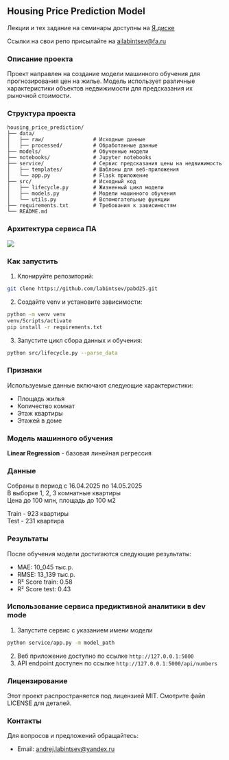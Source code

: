 ## Housing Price Prediction Model

Лекции и тех задание на семинары доступны на [Я.диске](https://disk.yandex.ru/d/vDb3HPumZ2xK0w)  

Ссылки на свои репо присылайте на ailabintsev@fa.ru  

### Описание проекта
Проект направлен на создание модели машинного обучения для прогнозирования цен на жилье. Модель использует различные характеристики объектов недвижимости для предсказания их рыночной стоимости.

### Структура проекта
```
housing_price_prediction/
├── data/
│   ├── raw/                # Исходные данные
│   ├── processed/          # Обработанные данные
├── models/                 # Обученные модели
├── notebooks/              # Jupyter notebooks
├── service/                # Сервис предсказания цены на недвижимость
│   ├── templates/          # Шаблоны для веб-приложения
│   └── app.py              # Flask приложение
├── src/                    # Исходный код
│   ├── lifecycle.py        # Жизненный цикл модели
│   ├── models.py           # Модели машинного обучения
│   └── utils.py            # Вспомогательные функции
├── requirements.txt        # Требования к зависимостям
└── README.md
```

### Архитектура сервиса ПА
![](img/arch.png)


### Как запустить
1. Клонируйте репозиторий:
```bash
git clone https://github.com/labintsev/pabd25.git
```

2. Создайте venv и установите зависимости:
```bash
python -m venv venv
venv/Scripts/activate
pip install -r requirements.txt
```

3. Запустите цикл сбора данных и обучения:
```bash
python src/lifecycle.py --parse_data
```

### Признаки
Используемые данные включают следующие характеристики:
* Площадь жилья
* Количество комнат
* Этаж квартиры
* Этажей в доме

### Модель машинного обучения
**Linear Regression** - базовая линейная регрессия

### Данные
Собраны в период с 16.04.2025 по 14.05.2025  
В выборке 1, 2, 3 комнатные квартиры  
Цена до 100 млн, площадь до 100 м2  

Train - 923 квартиры  
Test - 231 квартира  

### Результаты
После обучения модели  достигаются следующие результаты:
* MAE: 10_045 тыс.р.
* RMSE: 13_139 тыс.р. 
* R² Score train: 0.58
* R² Score test: 0.43

### Использование сервиса предиктивной аналитики в dev mode
1. Запустите сервис с указанием имени модели
```sh
python service/app.py -m model_path
```
2. Веб приложение доступно по ссылке `http://127.0.0.1:5000` 
3. API endpoint доступен  по ссылке `http://127.0.0.1:5000/api/numbers`


### Лицензирование
Этот проект распространяется под лицензией MIT. 
Смотрите файл LICENSE для деталей.

### Контакты
Для вопросов и предложений обращайтесь:
* Email: andrej.labintsev@yandex.ru
